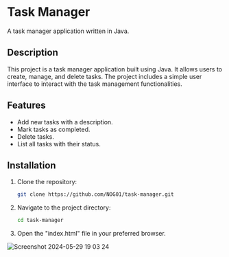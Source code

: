 # Task Manager

A task manager application written in Java.

## Description

This project is a task manager application built using Java. It allows users to create, manage, and delete tasks. The project includes a simple user interface to interact with the task management functionalities.

## Features

- Add new tasks with a description.
- Mark tasks as completed.
- Delete tasks.
- List all tasks with their status.

## Installation

1. Clone the repository:
   ```bash
   git clone https://github.com/NOG01/task-manager.git

2. Navigate to the project directory:
   ```bash
   cd task-manager

3. Open the "index.html" file in your preferred browser.

![Screenshot 2024-05-29 19 03 24](https://github.com/NOG01/task-manager/assets/86392886/762b1843-db00-404c-83d2-a7ff61e4f1cf)
